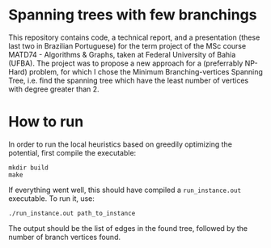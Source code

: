 # Spanning trees with few branchings
This repository contains code, a technical report, and a presentation (these last two in Brazilian Portuguese) for the term
project of the MSc course MATD74 - Algorithms & Graphs, taken at Federal University of Bahia (UFBA). The project was to propose a
new approach for a (preferrably NP-Hard) problem, for which I chose the Minimum Branching-vertices Spanning Tree, i.e. find the
spanning tree which have the least number of vertices with degree greater than 2.

# How to run
In order to run the local heuristics based on greedily optimizing the potential, first compile the executable:
```
mkdir build
make
```

If everything went well, this should have compiled a `run_instance.out` executable. To run it, use:
```
./run_instance.out path_to_instance
```

The output should be the list of edges in the found tree, followed by the number of branch vertices found.
